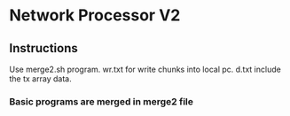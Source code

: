 # Network Processor V2

## Instructions
Use merge2.sh program.
wr.txt for write chunks into local pc.
d.txt include the tx array data.

### Basic programs are merged in merge2 file
